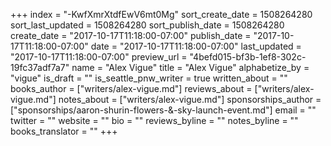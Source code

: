 +++
index = "-KwfXmrXtdfEwV6mt0Mg"
sort_create_date = 1508264280
sort_last_updated = 1508264280
sort_publish_date = 1508264280
create_date = "2017-10-17T11:18:00-07:00"
publish_date = "2017-10-17T11:18:00-07:00"
date = "2017-10-17T11:18:00-07:00"
last_updated = "2017-10-17T11:18:00-07:00"
preview_url = "4befd015-bf3b-1ef8-302c-19fc37adf7a7"
name = "Alex Vigue"
title = "Alex Vigue"
alphabetize_by = "vigue"
is_draft = ""
is_seattle_pnw_writer = true
written_about = ""
books_author = ["writers/alex-vigue.md"]
reviews_about = ["writers/alex-vigue.md"]
notes_about = ["writers/alex-vigue.md"]
sponsorships_author = ["sponsorships/aaron-shurin-flowers-&-sky-launch-event.md"]
email = ""
twitter = ""
website = ""
bio = ""
reviews_byline = ""
notes_byline = ""
books_translator = ""
+++
